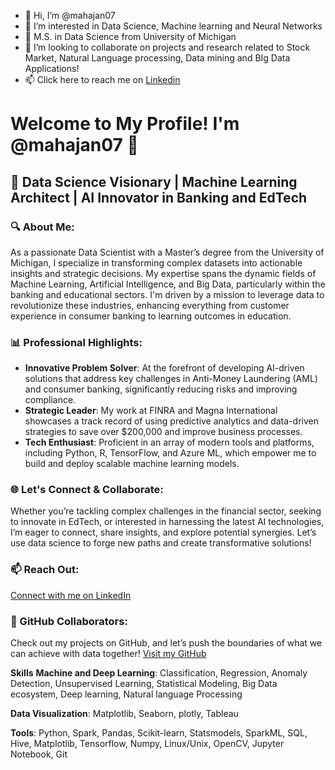 - 👋 Hi, I’m @mahajan07
- 👀 I’m interested in Data Science, Machine learning and Neural Networks
- 🌱 M.S. in Data Science from University of Michigan
- 💞️ I’m looking to collaborate on projects and research related to Stock Market, Natural Language processing, Data mining and BIg Data Applications!
- 📫 Click here to reach me on [Linkedin](https://www.linkedin.com/in/dewank-mahajan/)


# Welcome to My Profile! I'm @mahajan07 🚀

## 🌟 Data Science Visionary | Machine Learning Architect | AI Innovator in Banking and EdTech

### 🔍 About Me:
As a passionate Data Scientist with a Master’s degree from the University of Michigan, I specialize in transforming complex datasets into actionable insights and strategic decisions. My expertise spans the dynamic fields of Machine Learning, Artificial Intelligence, and Big Data, particularly within the banking and educational sectors. I'm driven by a mission to leverage data to revolutionize these industries, enhancing everything from customer experience in consumer banking to learning outcomes in education.

### 📊 Professional Highlights:
- **Innovative Problem Solver**: At the forefront of developing AI-driven solutions that address key challenges in Anti-Money Laundering (AML) and consumer banking, significantly reducing risks and improving compliance.
- **Strategic Leader**: My work at FINRA and Magna International showcases a track record of using predictive analytics and data-driven strategies to save over $200,000 and improve business processes.
- **Tech Enthusiast**: Proficient in an array of modern tools and platforms, including Python, R, TensorFlow, and Azure ML, which empower me to build and deploy scalable machine learning models.

### 🌐 Let's Connect & Collaborate:
Whether you’re tackling complex challenges in the financial sector, seeking to innovate in EdTech, or interested in harnessing the latest AI technologies, I’m eager to connect, share insights, and explore potential synergies. Let’s use data science to forge new paths and create transformative solutions!

### 📫 Reach Out:
[Connect with me on LinkedIn](https://www.linkedin.com/in/dewank-mahajan/)  <!-- Add your actual LinkedIn URL here -->

### 🤝 GitHub Collaborators:
Check out my projects on GitHub, and let’s push the boundaries of what we can achieve with data together! [Visit my GitHub](#) <!-- Add your GitHub profile link -->

**Skills**
**Machine and Deep Learning**: Classification, Regression, Anomaly Detection, Unsupervised Learning, Statistical Modeling, Big Data ecosystem, Deep learning, Natural language Processing

**Data Visualization**: Matplotlib, Seaborn, plotly, Tableau

**Tools**:
Python, Spark, Pandas, Scikit-learn, Statsmodels, SparkML, SQL, Hive, Matplotlib, Tensorflow, Numpy, Linux/Unix, OpenCV, Jupyter Notebook, Git
